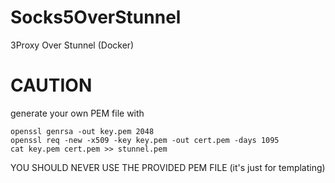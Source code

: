 # Socks5OverStunnel
3Proxy Over Stunnel (Docker)

# CAUTION 
generate your own PEM file with 
```
openssl genrsa -out key.pem 2048
openssl req -new -x509 -key key.pem -out cert.pem -days 1095
cat key.pem cert.pem >> stunnel.pem

```
YOU SHOULD NEVER USE THE PROVIDED PEM FILE (it's just for templating)
